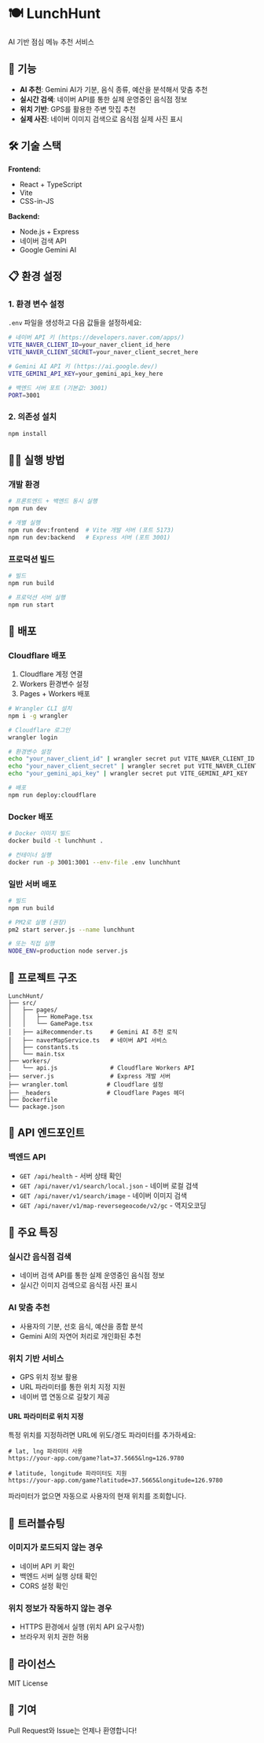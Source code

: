 # 🍽️ LunchHunt

AI 기반 점심 메뉴 추천 서비스

## 🚀 기능

- **AI 추천**: Gemini AI가 기분, 음식 종류, 예산을 분석해서 맞춤 추천
- **실시간 검색**: 네이버 API를 통한 실제 운영중인 음식점 정보
- **위치 기반**: GPS를 활용한 주변 맛집 추천
- **실제 사진**: 네이버 이미지 검색으로 음식점 실제 사진 표시

## 🛠️ 기술 스택

**Frontend:**

- React + TypeScript
- Vite
- CSS-in-JS

**Backend:**

- Node.js + Express
- 네이버 검색 API
- Google Gemini AI

## 📋 환경 설정

### 1. 환경 변수 설정

`.env` 파일을 생성하고 다음 값들을 설정하세요:

```bash
# 네이버 API 키 (https://developers.naver.com/apps/)
VITE_NAVER_CLIENT_ID=your_naver_client_id_here
VITE_NAVER_CLIENT_SECRET=your_naver_client_secret_here

# Gemini AI API 키 (https://ai.google.dev/)
VITE_GEMINI_API_KEY=your_gemini_api_key_here

# 백엔드 서버 포트 (기본값: 3001)
PORT=3001
```

### 2. 의존성 설치

```bash
npm install
```

## 🏃‍♂️ 실행 방법

### 개발 환경

```bash
# 프론트엔드 + 백엔드 동시 실행
npm run dev

# 개별 실행
npm run dev:frontend  # Vite 개발 서버 (포트 5173)
npm run dev:backend   # Express 서버 (포트 3001)
```

### 프로덕션 빌드

```bash
# 빌드
npm run build

# 프로덕션 서버 실행
npm run start
```

## 🚀 배포

### Cloudflare 배포

1. Cloudflare 계정 연결
2. Workers 환경변수 설정
3. Pages + Workers 배포

```bash
# Wrangler CLI 설치
npm i -g wrangler

# Cloudflare 로그인
wrangler login

# 환경변수 설정
echo "your_naver_client_id" | wrangler secret put VITE_NAVER_CLIENT_ID
echo "your_naver_client_secret" | wrangler secret put VITE_NAVER_CLIENT_SECRET
echo "your_gemini_api_key" | wrangler secret put VITE_GEMINI_API_KEY

# 배포
npm run deploy:cloudflare
```

### Docker 배포

```bash
# Docker 이미지 빌드
docker build -t lunchhunt .

# 컨테이너 실행
docker run -p 3001:3001 --env-file .env lunchhunt
```

### 일반 서버 배포

```bash
# 빌드
npm run build

# PM2로 실행 (권장)
pm2 start server.js --name lunchhunt

# 또는 직접 실행
NODE_ENV=production node server.js
```

## 📁 프로젝트 구조

```
LunchHunt/
├── src/
│   ├── pages/
│   │   ├── HomePage.tsx
│   │   └── GamePage.tsx
│   ├── aiRecommender.ts     # Gemini AI 추천 로직
│   ├── naverMapService.ts   # 네이버 API 서비스
│   ├── constants.ts
│   └── main.tsx
├── workers/
│   └── api.js               # Cloudflare Workers API
├── server.js                # Express 개발 서버
├── wrangler.toml           # Cloudflare 설정
├── _headers                # Cloudflare Pages 헤더
├── Dockerfile
└── package.json
```

## 🔧 API 엔드포인트

### 백엔드 API

- `GET /api/health` - 서버 상태 확인
- `GET /api/naver/v1/search/local.json` - 네이버 로컬 검색
- `GET /api/naver/v1/search/image` - 네이버 이미지 검색
- `GET /api/naver/v1/map-reversegeocode/v2/gc` - 역지오코딩

## 🌟 주요 특징

### 실시간 음식점 검색

- 네이버 검색 API를 통한 실제 운영중인 음식점 정보
- 실시간 이미지 검색으로 음식점 사진 표시

### AI 맞춤 추천

- 사용자의 기분, 선호 음식, 예산을 종합 분석
- Gemini AI의 자연어 처리로 개인화된 추천

### 위치 기반 서비스

- GPS 위치 정보 활용
- URL 파라미터를 통한 위치 지정 지원
- 네이버 맵 연동으로 길찾기 제공

#### URL 파라미터로 위치 지정

특정 위치를 지정하려면 URL에 위도/경도 파라미터를 추가하세요:

```
# lat, lng 파라미터 사용
https://your-app.com/game?lat=37.5665&lng=126.9780

# latitude, longitude 파라미터도 지원
https://your-app.com/game?latitude=37.5665&longitude=126.9780
```

파라미터가 없으면 자동으로 사용자의 현재 위치를 조회합니다.

## 🐛 트러블슈팅

### 이미지가 로드되지 않는 경우

- 네이버 API 키 확인
- 백엔드 서버 실행 상태 확인
- CORS 설정 확인

### 위치 정보가 작동하지 않는 경우

- HTTPS 환경에서 실행 (위치 API 요구사항)
- 브라우저 위치 권한 허용

## 📄 라이선스

MIT License

## 🤝 기여

Pull Request와 Issue는 언제나 환영합니다!
